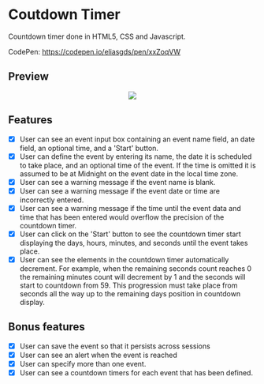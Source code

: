 # Coutdown Timer

Countdown timer done in HTML5, CSS and Javascript.

CodePen: https://codepen.io/eliasgds/pen/xxZoqVW

## Preview
<p align="center">
  <img src="https://user-images.githubusercontent.com/67754744/88970968-9deb0880-d289-11ea-9d43-91cca7bd5bd5.png">
</p> 
  
## Features

- [x] User can see an event input box containing an event name field, an date field, an optional time, and a 'Start' button.
- [x] User can define the event by entering its name, the date it is scheduled to take place, and an optional time of the event. If the time is omitted it is assumed to be at Midnight on the event date in the local time zone.
- [x] User can see a warning message if the event name is blank.
- [x] User can see a warning message if the event date or time are incorrectly entered.
- [x] User can see a warning message if the time until the event data and time that has been entered would overflow the precision of the countdown timer.
- [x] User can click on the 'Start' button to see the countdown timer start displaying the days, hours, minutes, and seconds until the event takes place.
- [x] User can see the elements in the countdown timer automatically decrement. For example, when the remaining seconds count reaches 0 the remaining minutes count will decrement by 1 and the seconds will start to countdown from 59. This progression must take place from seconds all the way up to the remaining days position in countdown display.

## Bonus features

- [x] User can save the event so that it persists across sessions
- [x] User can see an alert when the event is reached
- [x] User can specify more than one event.
- [x] User can see a countdown timers for each event that has been defined.
